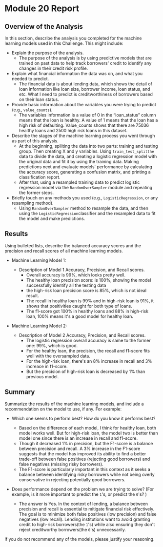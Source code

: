 # Module 20 Report

## Overview of the Analysis

In this section, describe the analysis you completed for the machine learning models used in this Challenge. This might include:

* Explain the purpose of the analysis.
  * The purpose of the analysis is by using predictive models that are trained on past data to help track borrowers' credit to identify any changes in their credit risk profile.
* Explain what financial information the data was on, and what you needed to predict.
  * The financial data is about lending data, which shows the detail of loan information like loan size, borrower income, loan status, and etc. What I need to predict is creditworthiness of borrowers based on their loan status.
* Provide basic information about the variables you were trying to predict (e.g., `value_counts`).
  * The variables information is a value of 0 in the “loan_status” column means that the loan is healthy. A value of 1 means that the loan has a high risk of defaulting. Value_counts shows that there are 75036 healthy loans and 2500 high risk loans in this dataset.
* Describe the stages of the machine learning process you went through as part of this analysis.
  * At the beginning, splliting the data into two parts: training and testing group. Then creating X and y variables. Using `train_test_splitthe` data to divide the data, and creating a logistic regression model with the original data and fit it by using the training data. Making predictions next and evaluate models' performance by calculating the accuracy score, generating a confusion matrix, and printing a classification report.
  * After that, using a resampled training data to predict logistic regression model via the `RandomOverSampler` module and repeating the former steps.
* Briefly touch on any methods you used (e.g., `LogisticRegression`, or any resampling method).
  * Using `RandomOverSampler` method to resample the data, and then using the `LogisticRegression`classifier and the resampled data to fit the model and make predictions.

## Results

Using bulleted lists, describe the balanced accuracy scores and the precision and recall scores of all machine learning models.

* Machine Learning Model 1:

  * Description of Model 1 Accuracy, Precision, and Recall scores.
    * Overall accuracy is 99%, which looks pretty well.
    * The healthy loan precision score:  is 100%, showing the model successfully identify all the testing data
    * the high-risk loan precision score is 85%, which is not ideal result.
    * The recall in healthy loan is 99% and in high-risk loan is 91%, it shows that positivities caught for both type of loans.
    * The f1-score got 100% in healthy loans and 88% in high-risk loan, 100% means it's a good model for healthy loan.
* Machine Learning Model 2:

  * Description of Model 2 Accuracy, Precision, and Recall scores.
    * The logistic regression overall accuracy is same to the former one: 99%, which is good.
    * For the healthy loan, the precision, the recall and f1-score fits well with the oversampled data.
    * For the high-risk loan, there's an 8% increase in recall and 3% increace in f1-score.
    * But the precision of high-risk loan is decreased by 1% than previous model.

## Summary

Summarize the results of the machine learning models, and include a recommendation on the model to use, if any. For example:

* Which one seems to perform best? How do you know it performs best?

  * Based on the difference of each model, I think for healthy loan, both model works well. But for high-risk loan, the model two is better than model one since there is an increase in recall and f1-score.
  * Though it decreased 1% in precision, but the F1-score is a balance between precision and recall. A 3% increase in the F1-score suggests that the model has improved its ability to find a better trade-off between false positives (rejecting good borrowers) and false negatives (missing risky borrowers).
  * The F1-score is particularly important in this context as it seeks a balance between identifying risky borrowers while not being overly conservative in rejecting potentially good borrowers.
* Does performance depend on the problem we are trying to solve? (For example, is it more important to predict the `1`'s, or predict the `0`'s? )

  * The answer is Yes. In the context of lending, a balance between precision and recall is essential to mitigate financial risk effectively. The goal is to minimize both false positives (low precision) and false negatives (low recall). Lending institutions want to avoid granting credit to high-risk borrowers(the `1`'s) while also ensuring they don't reject creditworthy borrowers(the `0`'s) unnecessarily.

If you do not recommend any of the models, please justify your reasoning.
